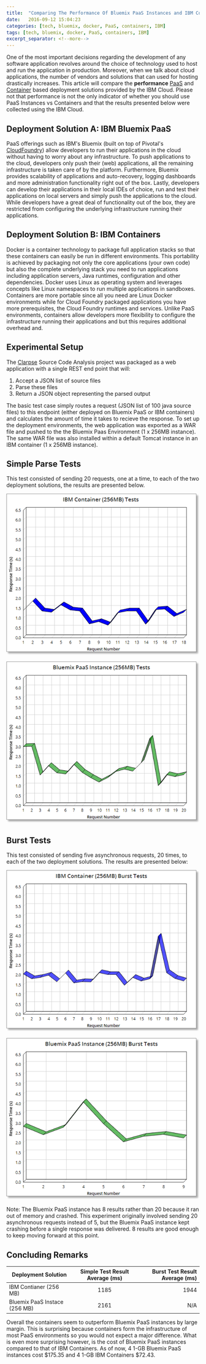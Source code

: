 ```yaml
---
title:  "Comparing The Performance Of Bluemix PaaS Instances and IBM Containers"
date:   2016-09-12 15:04:23
categories: [tech, bluemix, docker, PaaS, containers, IBM]
tags: [tech, bluemix, docker, PaaS, containers, IBM]
excerpt_separator: <!--more-->
---
```

One of the most important decisions regarding the development of any software application revolves around the 
choice of technology used to host and run the application in production. Moreover, when we talk about cloud applications, the number
of vendors and solutions that can used for hosting drastically increases. This article will compare the **performance** 
[PaaS](https://www.ibm.com/cloud-computing/ca/en/paas.html) and [Container](https://www.ibm.com/cloud-computing/bluemix/containers/) based deployment solutions provided by the IBM Cloud. <!--more--> Please not that performance is not the only indicator of whether you should use PaaS Instances vs Containers and that the results presented below were collected using the IBM Cloud.

## Deployment Solution A: IBM Bluemix PaaS

PaaS offerings such as IBM's Bluemix (built on top of Pivotal's [CloudFoundry](https://github.com/cloudfoundry/cf-release)) allow developers to run their applications in the cloud without having to worry about any infrastructure. To push applications to the cloud, developers only push their (web) applications, all the remaining infrastructure is taken
care of by the platform. Furthermore, Bluemix provides scalability of applications and auto-recovery, logging dashboards and more administration functionality right out of the box. Lastly, developers can develop their applications in their local IDEs of choice, run and test their applications on local servers and simply push the applications to the cloud. While developers have a great deal of functionality out of the box, they are restricted from configuring the underlying infrastructure running their applications.

## Deployment Solution B: IBM Containers

Docker is a container technology to package full application stacks so that these containers can easily be run in different environments. This portability is achieved by packaging not only the core applications (your own code) but also the complete underlying stack you need to run applications including application servers, Java runtimes, configuration and other dependencies. Docker uses Linux as operating system and leverages concepts like Linux namespaces to run multiple applications in sandboxes. Containers are more portable since all you need are Linux Docker environments while for Cloud Foundry packaged applications you have more prerequisites, the Cloud Foundry runtimes and services. Unlike PaaS environments, containers allow developers more flexibility to configure the infrastructure running their applications
and but this requires additional overhead and.

## Experimental Setup
The [Clarpse](http://mfadhel.com/2016/clarpse/) Source Code Analysis project was packaged as a web application with a single REST end point that will:

1. Accept a JSON list of source files
2. Parse these files
3. Return a JSON object representing the parsed output

The basic test case simply routes a request (JSON list of 100 java source files) to this endpoint (either deployed on Bluemix PaaS or IBM containers) and calculates the amount of time it takes to recieve the response. To set up the deployment environments, the web application was exported as a WAR file and pushed
 to the the Bluemix Paas Environment (1 x 256MB instance). The same WAR file was also installed within a default Tomcat instance in an IBM container (1 x 256MB instance). 

## Simple Parse Tests
This test consisted of sending 20 requests, one at a time, to each of the two deployment solutions, the results are presented below.

![simplecontainertest](/images/simplecontainertestz.png)


![simplePaaSTest](/images/simplePaasTestz.png)


## Burst Tests
This test consisted of sending five asynchronous requests, 20 times, to each of the two deployment solutions. The results
are presented below:

![containerbursttest](/images/singlecontainerbursttestz.png)


![PaaSBurstTest](/images/PaasBurstTestz.png)


Note: The Bluemix PaaS instance has 8 results rather than 20 because it ran out of memory and crashed. This
experiment originally involved sending 20 asynchronous requests instead of 5, but the Bluemix PaaS 
instance kept crashing before a single response was delivered. 8 results are good enough to keep
moving forward at this point.

## Concluding Remarks


| Deployment Solution        |  Simple Test Result Average (ms)         | Burst Test Result Average (ms)  |
| ------------- |:-------------:| -----:|
| IBM Contianer (256 MB)      | 1185 |  1944 |
| Bluemix PaaS Instace (256 MB)      | 2161      |  N/A |


Overall the containers seem to outperform Bluemix PaaS instances by large margin. This is surprising
because containers form the infrastructure of most PaaS environments so you would not expect a major difference. 
What is even more surprising however, is the cost of Bluemix PaaS instances compared to that of IBM Containers. As of now, 4 1-GB Bluemix
PaaS instances cost $175.35 and 4 1-GB IBM Containers $72.43. 

